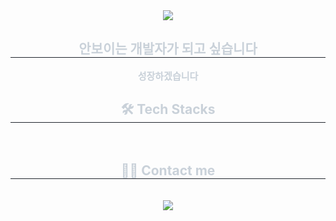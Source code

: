 <div align= "center">
    <img src="https://capsule-render.vercel.app/api?type=transparent&color=241919&height=120&text=개발자%20설영현입니다.&animation=&fontColor=ffffff&fontSize=50" />
    </div>
    <div align= "center"> 
    <h2 style="border-bottom: 1px solid #21262d; color: #c9d1d9;"> 안보이는 개발자가 되고 싶습니다 </h2>  
    <div style="font-weight: 700; font-size: 15px; text-align: center; color: #c9d1d9;"> 성장하겠습니다 </div> 
    </div>
    <div align= "center">
    <h2 style="border-bottom: 1px solid #21262d; color: #c9d1d9;"> 🛠️ Tech Stacks </h2> <br> 
    <div style="margin: 0 auto; text-align: center;" align= "center"> </div>
    </div>
    <div align= "center">
    <h2 style="border-bottom: 1px solid #21262d; color: #c9d1d9;"> 🧑‍💻 Contact me </h2> <br> 
    <div align= "center"> <a href=mailto:seol1006@gmail.com> <img src="https://img.shields.io/badge/Gmail-EA4335?style=flat-square&logo=Gmail&logoColor=white&link=mailto:seol1006@gmail.com"> </a>
          </div>  <br> 
    <div align= "center">  </div> 
    </div>
    
